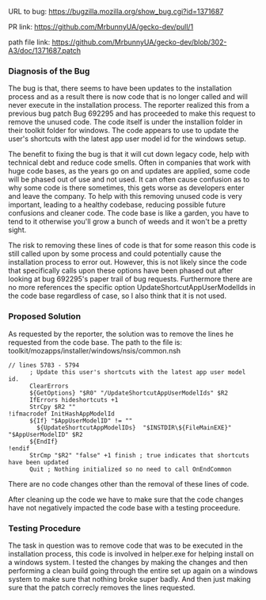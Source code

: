 URL to bug: https://bugzilla.mozilla.org/show_bug.cgi?id=1371687

PR link: https://github.com/MrbunnyUA/gecko-dev/pull/1

path file link: https://github.com/MrbunnyUA/gecko-dev/blob/302-A3/doc/1371687.patch

### Diagnosis of the Bug

The bug is that, there seems to have been updates to the installation process and as a result there is now code that is no longer called and will never execute in the installation process. The reporter realized this from a previous bug patch Bug 692295 and has proceeded to make this request to remove the unused code. The code itself is under the installion folder in their toolkit folder for windows. The code appears to use to update the user's shortcuts with the latest app user model id for the windows setup.

The benefit to fixing the bug is that it will cut down legacy code, help with technical debt and reduce code smells. Often in companies that work with huge code bases, as the years go on and updates are applied, some code will be phased out of use and not used. It can often cause confusion as to why some code is there sometimes, this gets worse as developers enter and leave the company. To help with this removing unused code is very important, leading to a healthy codebase, reducing possible future confusions and cleaner code. The code base is like a garden, you have to tend to it otherwise you'll grow a bunch of weeds and it won't be a pretty sight.

The risk to removing these lines of code is that for some reason this code is still called upon by some process and could potentially cause the installation process to error out. However, this is not likely since the code that specifically calls upon these options have been phased out after looking at bug 692295's paper trail of bug requests. Furthermore there are no more references the specific option UpdateShortcutAppUserModelIds in the code base regardless of case, so I also think that it is not used.

### Proposed Solution

As requested by the reporter, the solution was to remove the lines he requested from the code base.
The path to the file is: toolkit/mozapps/installer/windows/nsis/common.nsh

```
// lines 5783 - 5794
      ; Update this user's shortcuts with the latest app user model id.
      ClearErrors
      ${GetOptions} "$R0" "/UpdateShortcutAppUserModelIds" $R2
      IfErrors hideshortcuts +1
      StrCpy $R2 ""
!ifmacrodef InitHashAppModelId
      ${If} "$AppUserModelID" != ""
        ${UpdateShortcutAppModelIDs}  "$INSTDIR\${FileMainEXE}" "$AppUserModelID" $R2
      ${EndIf}
!endif
      StrCmp "$R2" "false" +1 finish ; true indicates that shortcuts have been updated
      Quit ; Nothing initialized so no need to call OnEndCommon
```

There are no code changes other than the removal of these lines of code.

After cleaning up the code we have to make sure that the code changes have not negatively impacted the code base with a testing proceedure.

### Testing Procedure

The task in question was to remove code that was to be executed in the installation process, this code is involved in helper.exe for helping install on a windows system. I tested the changes by making the changes and then performing a clean build going through the entire set up again on a windows system to make sure that nothing broke super badly. And then just making sure that the patch correcly removes the lines requested.
